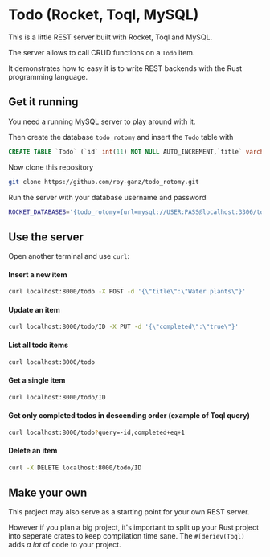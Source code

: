 # Todo (Rocket, Toql, MySQL)
This is a little REST server built with Rocket, Toql and MySQL. 

The server allows to call CRUD functions on a `Todo` item. 

It demonstrates how to easy it is to write REST backends with the Rust programming language.


## Get it running

You need a running MySQL server to play around with it.

Then create the database `todo_rotomy` and insert the `Todo` table with
```sql
CREATE TABLE `Todo` (`id` int(11) NOT NULL AUTO_INCREMENT,`title` varchar(200) NOT NULL, `completed` tinyint(1) DEFAULT 0, PRIMARY KEY (`id`))` 
```

Now clone this repository 
```bash
git clone https://github.com/roy-ganz/todo_rotomy.git
```

Run the server with your database username and password
```bash
ROCKET_DATABASES='{todo_rotomy={url=mysql://USER:PASS@localhost:3306/todo_rotomy}}' cargo run
```

## Use the server

Open another terminal and use `curl`:

#### Insert a new item  
```bash
curl localhost:8000/todo -X POST -d '{\"title\":\"Water plants\"}'
```

#### Update an item  
```bash
curl localhost:8000/todo/ID -X PUT -d '{\"completed\":\"true\"}'
```

#### List all todo items
```bash
curl localhost:8000/todo
```
#### Get a single item
```bash
curl localhost:8000/todo/ID
```

#### Get only completed todos in descending order (example of Toql query)
```bash
curl localhost:8000/todo?query=-id,completed+eq+1
```

#### Delete an item
```bash
curl -X DELETE localhost:8000/todo/ID
```

## Make your own
This project may also serve as a starting point for your own REST server. 

However if you plan a big project, it's important to split up your Rust
project into seperate crates to keep compilation time sane. 
The `#[deriev(Toql)` adds _a lot_ of code to your project.
